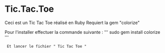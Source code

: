 # Tic.Tac.Toe

Ceci est un Tic Tac Toe réalisé en Ruby
Requiert la gem "colorize"

Pour l'installer effectuer la commande suivante : ''' sudo gem install colorize '''

<code> Et lancer le fichier " Tic Tac Toe " </code>
